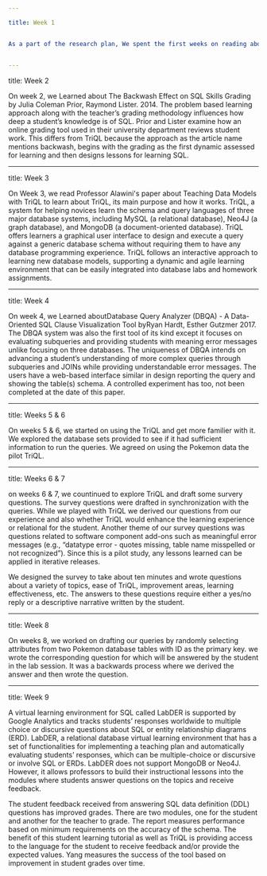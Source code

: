 ```yaml
---

title: Week 1


As a part of the research plan, We spent the first weeks on reading about TriQL, research papers and articls on related work to learn about different tool available to help student with learning database. On week 1, we studied the "SQL tester": This research paper about an online assesement tool for teaching and assessing SQL. Testing of basic SQL query language knowledge is completed with the SQL Tester as tested by Kleerekoper, et al. Students take practice tests and are allowed to revise their answers in a subsequent practice test. The output of SQL Tester illustrates four windows: 1) question, 2), database tables, 3) output from your query, and 4) desired output which allows the user to see results from the executed query. TriQL is similar in that it shows the query, the results from the query and the table schema. If a user repeats this process over time, in both cases students may become familiar with question semantics while also increasing their knowledge of SQL syntax, whereas TriQL also exposes the user to MongoDB and Neo4J and over time would presumably increase the user’s knowledge.


---
```


title: Week 2


On week 2, we Learned about The Backwash Effect on SQL Skills Grading by Julia Coleman Prior, Raymond Lister. 2014. The problem based learning approach along with the teacher’s grading methodology influences how deep a student’s knowledge is of SQL. Prior and Lister examine how an online grading tool used in their university department reviews student work. This differs from TriQL because the approach as the article name mentions backwash,  begins with the grading as the first dynamic assessed for learning and then designs lessons for learning SQL.


---

title: Week 3

On Week 3, we read Professor Alawini's paper about Teaching Data Models with TriQL to learn about TriQL, its main purpose and how it works. TriQL, a system for helping novices learn the schema and query languages of three major database systems, including MySQL (a relational database), Neo4J (a graph database), and MongoDB (a document-oriented database). TriQL offers learners a graphical user interface to design and execute a query against a generic database schema without requiring them to have any database programming experience. TriQL follows an interactive approach to learning new database models, supporting a
dynamic and agile learning environment that can be easily integrated into database labs and homework assignments.


---

title: Week 4


On week 4, we Learned aboutDatabase Query Analyzer (DBQA) - A Data-Oriented SQL Clause Visualization Tool byRyan Hardt, Esther Gutzmer 2017. The DBQA system was also the first tool of its kind except it focuses on evaluating subqueries and providing students with meaning error messages unlike focusing on three databases. The uniqueness of DBQA intends on advancing a student’s understanding of more complex queries through subqueries and JOINs while providing understandable error messages. The users have a web-based interface similar in design reporting the query and showing the table(s) schema. A controlled experiment has too, not been completed at the date of this paper.


---
title: Weeks 5 & 6


On weeks 5 & 6, we started on using the TriQL and get more familier with it. We explored the database sets provided to see if it had sufficient information to run the queries. We agreed on using the Pokemon data the pilot TriQL. 


---

title: Weeks 6 & 7


on weeks 6 & 7, we countinued to explore TriQL and draft some survery questions. The survey questions were drafted in synchronization with the queries. While we played with TriQL we derived our questions from our experience and also whether TriQL would enhance the learning experience or relational for the student. Another theme of our survey questions was questions related to software component add-ons such as meaningful error messages (e.g., “datatype error - quotes missing, table name misspelled or not recognized”). Since this is a pilot study, any lessons learned can be applied in iterative releases. 

We designed the survey to take about ten minutes and wrote questions about a variety of topics, ease of TriQL, improvement areas, learning effectiveness, etc. The answers to these questions require either a yes/no reply or a descriptive narrative written by the student.


---

title: Week 8

On weeks 8, we worked on drafting our queries by randomly selecting attributes from two Pokemon database tables with ID as the primary key. we wrote the corresponding question for which will be answered by the student in the lab session. It was a backwards process where we derived the answer and then wrote the question.


---

title: Week 9


A virtual learning environment for SQL called LabDER is supported by Google Analytics and tracks students’ responses worldwide to multiple choice or discursive questions about SQL or entity relationship diagrams (ERD). LabDER, a relational database virtual learning environment that has a set of functionalities for implementing a teaching plan and automatically evaluating students’ responses, which can be multiple-choice or discursive or involve SQL or ERDs.  LabDER does not support MongoDB or Neo4J. However, it allows professors to build their instructional lessons into the modules where students answer questions on the topics and receive feedback. 

The student feedback received from answering SQL data definition (DDL) questions has improved grades. There are two modules, one for the student and another for the teacher to grade. The report measures performance based on minimum requirements on the accuracy of the schema. The benefit of this student learning tutorial as well as TriQL is providing access to the language for the student to receive feedback and/or provide the expected values. Yang measures the success of the tool based on improvement in student grades over time. 




